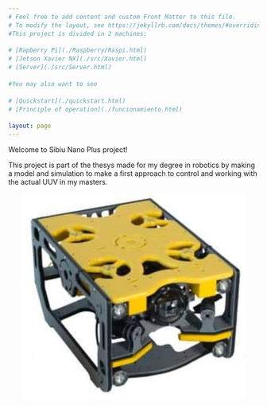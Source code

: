 ```yaml
---
# Feel free to add content and custom Front Matter to this file.
# To modify the layout, see https://jekyllrb.com/docs/themes/#overriding-theme-defaults
#This project is divided in 2 machines:

# [Rapberry Pi](./Raspberry/Raspi.html)
# [Jetson Xavier NX](./src/Xavier.html)
# [Server](./src/Server.html)

#You may also want to see

# [Quickstart](./quickstart.html)
# [Principle of operation](./funcionamiento.html)

layout: page
---
```

Welcome to Sibiu Nano Plus project! 

This project is part of the thesys made for my degree in robotics by making a model and simulation to make a first approach to control and working with the actual UUV in my masters.

<p style="text-align:center">
<a> <img src="./assets/sibiu.jpeg" width="90%"/></a>
</p>